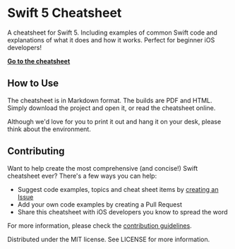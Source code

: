 # Swift 5 Cheatsheet

A cheatsheet for Swift 5. Including examples of common Swift code and explanations of what it does and how it works. Perfect for beginner iOS developers!

**[Go to the cheatsheet](https://github.com/reinder42/SwiftCheatsheet/blob/master/swift-cheatsheet.md)**

## How to Use

The cheatsheet is in Markdown format. The builds are PDF and HTML. Simply download the project and open it, or read the cheatsheet online. 

Although we'd love for you to print it out and hang it on your desk, please think about the environment.

## Contributing

Want to help create the most comprehensive (and concise!) Swift cheatsheet ever? There's a few ways you can help:

- Suggest code examples, topics and cheat sheet items by [creating an Issue](https://github.com/reinder42/SwiftCheatsheet/issues)
- Add your own code examples by creating a Pull Request
- Share this cheatsheet with iOS developers you know to spread the word

For more information, please check the [contribution guidelines](https://github.com/reinder42/SwiftCheatsheet/blob/master/CONTRIBUTING.md).

Distributed under the MIT license. See LICENSE for more information.

